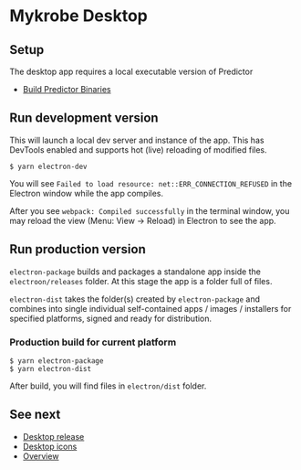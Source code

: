 # Mykrobe Desktop

## Setup

The desktop app requires a local executable version of Predictor

* [Build Predictor Binaries](desktop-predictor-binaries.md)

## Run development version

This will launch a local dev server and instance of the app. This has DevTools enabled and supports hot (live) reloading of modified files.

```
$ yarn electron-dev
```

You will see `Failed to load resource: net::ERR_CONNECTION_REFUSED` in the Electron window while the app compiles.

After you see `webpack: Compiled successfully` in the terminal window, you may reload the view (Menu: View → Reload) in Electron to see the app.

## Run production version

`electron-package` builds and packages a standalone app inside the `electroon/releases` folder. At this stage the app is a folder full of files.

`electron-dist` takes the folder(s) created by `electron-package` and combines into single individual self-contained apps / images / installers for specified platforms, signed and ready for distribution.

### Production build for current platform

```
$ yarn electron-package
$ yarn electron-dist
```

After build, you will find files in `electron/dist` folder.
	
## See next

- [Desktop release](desktop-release.md)
- [Desktop icons](desktop-icons.md)
- [Overview](../README.md)